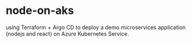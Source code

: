 # node-on-aks
using Terraform + Argo CD to deploy a demo microservices application (nodejs and react) on Azure Kubernetes Service.
